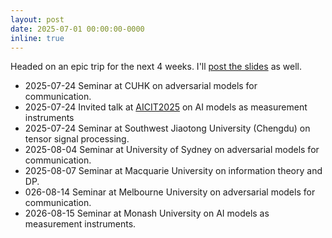 ```yaml
---
layout: post
date: 2025-07-01 00:00:00-0000
inline: true
---
```


Headed on an epic trip for the next 4 weeks. I'll [post the slides](https://adsarwate.github.io/slides/) as well.

* 2025-07-24 Seminar at CUHK on adversarial models for communication. 
* 2025-07-24 Invited talk at [AICIT2025](https://aicit2025.github.io/) on AI models as measurement instruments 
* 2025-07-24 Seminar at Southwest Jiaotong University (Chengdu) on tensor signal processing.
* 2025-08-04 Seminar at University of Sydney on adversarial models for communication.
* 2025-08-07 Seminar at Macquarie University on information theory and DP.
* 026-08-14 Seminar at Melbourne University on adversarial models for communication.
* 2026-08-15 Seminar at Monash University on AI models as measurement instruments. 
